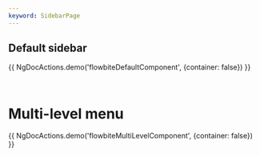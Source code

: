 ```yaml
---
keyword: SidebarPage
---
```


## Default sidebar

{{ NgDocActions.demo('flowbiteDefaultComponent', {container: false}) }}

```html file="./_default.component.ts"#L20-L31 group="default" name="html"

```

```typescript file="./_default.component.ts"#L1-L6 group="default" name="typescript"

```

# Multi-level menu

{{ NgDocActions.demo('flowbiteMultiLevelComponent', {container: false}) }}

```html file="./_multi-level.component.ts"#L22-L38 group="multi-level" name="html"

```

```typescript file="./_multi-level.component.ts"#L1-L7 group="multi-level" name="typescript"

```
